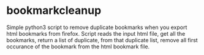 # bookmarkcleanup

Simple python3 script to remove duplicate bookmarks when you export html bookmarks from firefox. Script reads the input html file, get all the bookmarks, return a list of duplicate, from that duplicate list, remove all first occurance of the bookmark from the html bookmark file.
